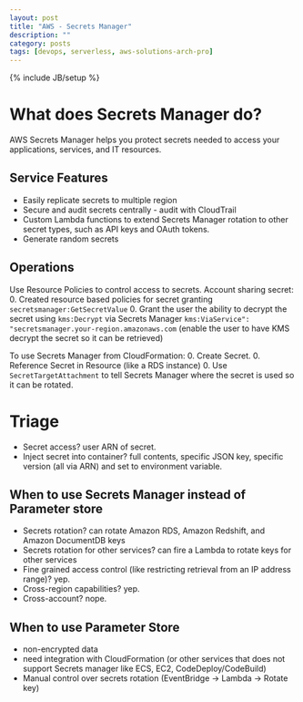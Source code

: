 ```yaml
---
layout: post
title: "AWS - Secrets Manager"
description: ""
category: posts
tags: [devops, serverless, aws-solutions-arch-pro]
---
```

{% include JB/setup %}

# What does Secrets Manager do?
AWS Secrets Manager helps you protect secrets needed to access your applications, services, and IT resources.

## Service Features
- Easily replicate secrets to multiple region
- Secure and audit secrets centrally - audit with CloudTrail
- Custom Lambda functions to extend Secrets Manager rotation to other secret types, such as API keys and OAuth tokens. 
- Generate random secrets

## Operations
Use Resource Policies to control access to secrets.
Account sharing secret:
0. Created resource based policies for secret granting `secretsmanager:GetSecretValue`
0. Grant the user the ability to decrypt the secret using `kms:Decrypt` via Secrets Manager `kms:ViaService": "secretsmanager.your-region.amazonaws.com` (enable the user to have KMS decrypt the secret so it can be retrieved)

To use Secrets Manager from CloudFormation: 
0. Create Secret.
0. Reference Secret in Resource (like a RDS instance)
0. Use `SecretTargetAttachment` to tell Secrets Manager where the secret is used so it can be rotated.

# Triage
- Secret access? user ARN of secret.
- Inject secret into container? full contents, specific JSON key, specific version (all via ARN) and set to environment variable.

## When to use Secrets Manager instead of Parameter store
- Secrets rotation? can rotate Amazon RDS, Amazon Redshift, and Amazon DocumentDB keys
- Secrets rotation for other services? can fire a Lambda to rotate keys for other services
- Fine grained access control (like restricting retrieval from an IP address range)? yep.
- Cross-region capabilities? yep.
- Cross-account? nope.

## When to use Parameter Store 
- non-encrypted data
- need integration with CloudFormation (or other services that does not support Secrets manager like ECS, EC2, CodeDeploy/CodeBuild)
- Manual control over secrets rotation (EventBridge -> Lambda -> Rotate key)



